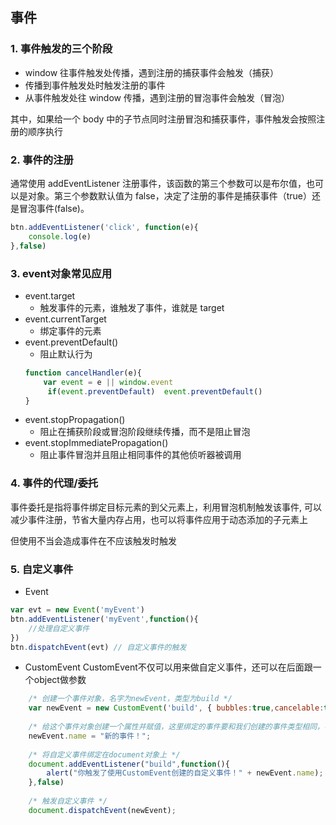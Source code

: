 ## 事件

### 1. 事件触发的三个阶段
- window 往事件触发处传播，遇到注册的捕获事件会触发（捕获）
- 传播到事件触发处时触发注册的事件
- 从事件触发处往 window 传播，遇到注册的冒泡事件会触发（冒泡）

其中，如果给一个 body 中的子节点同时注册冒泡和捕获事件，事件触发会按照注册的顺序执行

### 2. 事件的注册
通常使用 addEventListener 注册事件，该函数的第三个参数可以是布尔值，也可以是对象。第三个参数默认值为 false，决定了注册的事件是捕获事件（true）还是冒泡事件(false)。
```js
btn.addEventListener('click', function(e){
    console.log(e)
},false)
```

### 3. event对象常见应用
 - event.target
   - 触发事件的元素，谁触发了事件，谁就是 target 
 - event.currentTarget
   - 绑定事件的元素
 - event.preventDefault()
   - 阻止默认行为
    ```js
    function cancelHandler(e){
        var event = e || window.event
         if(event.preventDefault)  event.preventDefault()
    }
    ```
 - event.stopPropagation()
   - 阻止在捕获阶段或冒泡阶段继续传播，而不是阻止冒泡
 - event.stopImmediatePropagation()
   - 阻止事件冒泡并且阻止相同事件的其他侦听器被调用

### 4. 事件的代理/委托
事件委托是指将事件绑定目标元素的到父元素上，利用冒泡机制触发该事件, 可以减少事件注册，节省大量内存占用，也可以将事件应用于动态添加的子元素上

但使用不当会造成事件在不应该触发时触发

### 5. 自定义事件
- Event
```js
var evt = new Event('myEvent')
btn.addEventListener('myEvent',function(){
    //处理自定义事件
})
btn.dispatchEvent(evt) // 自定义事件的触发
```
- CustomEvent
CustomEvent不仅可以用来做自定义事件，还可以在后面跟一个object做参数
```js
    /* 创建一个事件对象，名字为newEvent，类型为build */
    var newEvent = new CustomEvent('build', { bubbles:true,cancelable:true,composed:true });
    
    /* 给这个事件对象创建一个属性并赋值，这里绑定的事件要和我们创建的事件类型相同，不然无法触发 */
    newEvent.name = "新的事件！";
    
    /* 将自定义事件绑定在document对象上 */
    document.addEventListener("build",function(){
        alert("你触发了使用CustomEvent创建的自定义事件！" + newEvent.name);
    },false)
        
    /* 触发自定义事件 */
    document.dispatchEvent(newEvent);  
```